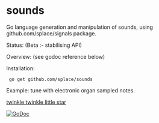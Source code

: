 # sounds
Go language generation and manipulation of sounds, using github.com/splace/signals package.
 
Status: (Beta :- stabilising API)

Overview: (see godoc reference below)

Installation:

     go get github.com/splace/sounds   


Example: tune with electronic organ sampled notes.

[twinkle twinkle little star](https://github.com/splace/sounds/blob/master/test%20output/hNotes.wav)


[![GoDoc](https://godoc.org/github.com/splace/sounds?status.svg)](https://godoc.org/github.com/splace/sounds)


